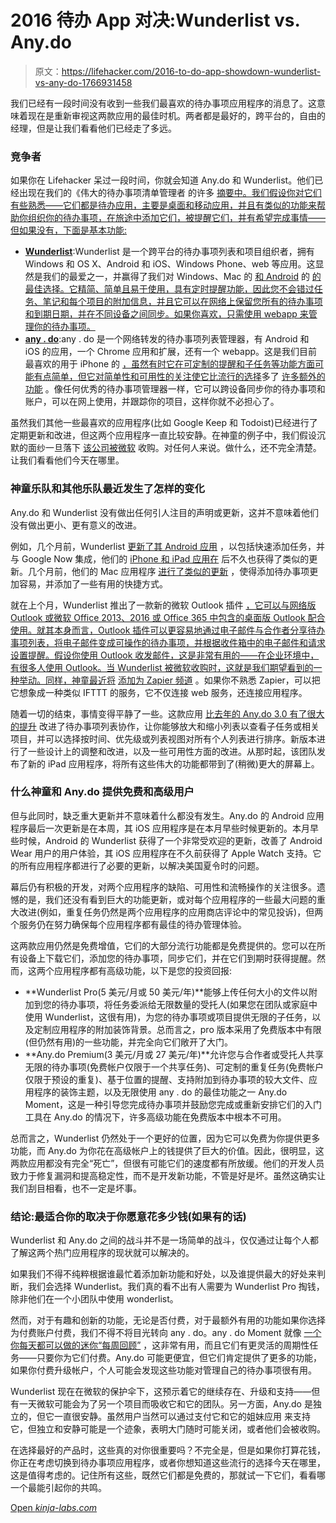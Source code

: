 # 2016 待办 App 对决:Wunderlist vs. Any.do

> 原文：<https://lifehacker.com/2016-to-do-app-showdown-wunderlist-vs-any-do-1766931458>

我们已经有一段时间没有收到一些我们最喜欢的待办事项应用程序的消息了。这意味着现在是重新审视这两款应用的最佳时机。两者都是最好的，跨平台的，自由的经理，但是让我们看看他们已经走了多远。



### 竞争者

如果你在 Lifehacker 呆过一段时间，你就会知道 Any.do 和 Wunderlist。他们已经出现在我们的《伟大的待办事项清单管理者 的许多 [摘要中。我们假设你对它们有些熟悉——它们都是待办应用，主要是桌面和移动应用，并且有类似的功能来帮助你组织你的待办事项，在旅途中添加它们，被提醒它们，并有希望完成事情——但如果没有，下面是基本功能:](https://lifehacker.com/five-best-to-do-list-managers-5924093)

*   [**Wunderlist**](https://www.wunderlist.com/):Wunderlist 是一个跨平台的待办事项列表和项目组织者，拥有 Windows 和 OS X、Android 和 iOS、Windows Phone、web 等应用。这显然是我们的最爱之一，并赢得了我们对 Windows、Mac 的 [和 Android](http://lifehacker.com/the-best-to-do-app-for-mac-os-x-5850509) 的 [的最佳选择。它精简、简单且易于使用，具有定时提醒功能，因此您不会错过任务、笔记和每个项目的附加信息，并且它可以在网络上保留您所有的待办事项和到期日期，并在不同设备之间同步。如果你喜欢，只需使用 webapp 来管理你的待办事项。](http://lifehacker.com/the-best-to-do-app-for-android-5851542)
*   [**any . do**](http://www.any.do/):any . do 是一个网络转发的待办事项列表管理器，有 Android 和 iOS 的应用，一个 Chrome 应用和扩展，还有一个 webapp。这是我们目前最喜欢的用于 iPhone 的 [，虽然有时它在可定制的提醒和子任务等功能方面可能有点简单，但它对简单性和可用性的关注使它比流行的选择](http://lifehacker.com/the-best-to-do-app-for-iphone-5851313)多了 [许多额外的功能](https://lifehacker.com/the-coolest-extra-features-in-any-do-509407362) 。像任何优秀的待办事项管理器一样，它可以跨设备同步你的待办事项和账户，可以在网上使用，并跟踪你的项目，这样你就不必担心了。

虽然我们其他一些最喜欢的应用程序(比如 Google Keep 和 Todoist)已经进行了定期更新和改进，但这两个应用程序一直比较安静。在神童的例子中，我们假设沉默的面纱一旦落下 [该公司被微软](http://lifehacker.com/wunderlist-one-of-our-favorite-to-do-apps-just-announ-1708546711) 收购。对任何人来说。做什么，还不完全清楚。让我们看看他们今天在哪里。

### 神童乐队和其他乐队最近发生了怎样的变化

Any.do 和 Wunderlist 没有做出任何引人注目的声明或更新，这并不意味着他们没有做出更小、更有意义的改进。

例如，几个月前，Wunderlist [更新了其 Android 应用](https://lifehacker.com/wunderlist-for-android-updates-with-quicker-ways-to-add-1737816489) ，以包括快速添加任务，并与 Google Now 集成，他们的 [iPhone 和 iPad 应用在](https://www.wunderlist.com/blog/a-new-wunderlist-for-iphone-and-ipad/) 后不久也获得了类似的更新。几个月前，他们的 Mac 应用程序 [进行了类似的更新](http://lifehacker.com/wunderlist-for-mac-adds-quick-add-shortcuts-smarter-du-1722282533) ，使得添加待办事项更加容易，并添加了一些有用的快捷方式。

就在上个月，Wunderlist 推出了一款新的微软 Outlook 插件 [，它可以与网络版 Outlook 或微软 Office 2013、2016 或 Office 365 中包含的桌面版 Outlook 配合使用。就其本身而言，Outlook 插件可以更容易地通过电子邮件与合作者分享待办事项列表，将电子邮件变成可操作的待办事项，并根据收件箱中的电子邮件和请求设置提醒。假设你使用 Outlook 收发邮件，这是非常有用的——在企业环境中，有很多人使用 Outlook。当 Wunderlist 被微软收购时，这就是我们期望看到的一种举动。同样，神童最近将](https://www.wunderlist.com/blog/wunderlist-for-outlook-add-in/) [添加为 Zapier 频道](https://www.wunderlist.com/blog/improve-your-workflow-with-zapiers-new-wunderlist-integration/) 。如果你不熟悉 Zapier，可以把它想象成一种类似 IFTTT 的服务，它不仅连接 web 服务，还连接应用程序。

随着一切的结束，事情变得平静了一些。这款应用 [比去年的 Any.do 3.0 有了很大的提升](https://lifehacker.com/any-do-adds-a-grid-view-improved-navigation-better-fi-1698218762) 改进了待办事项列表协作，让你能够放大和缩小列表以查看子任务或相关项目，并可以选择按时间、优先级或列表视图对所有个人列表进行排序。新版本进行了一些设计上的调整和改进，以及一些可用性方面的改进。从那时起，该团队发布了新的 iPad 应用程序，将所有这些伟大的功能都带到了(稍微)更大的屏幕上。

### 什么神童和 Any.do 提供免费和高级用户

但与此同时，缺乏重大更新并不意味着什么都没有发生。Any.do 的 Android 应用程序最后一次更新是在本周，其 iOS 应用程序是在本月早些时候更新的。本月早些时候，Android 的 Wunderlist 获得了一个非常受欢迎的更新，改善了 Android Wear 用户的用户体验，其 iOS 应用程序在不久前获得了 Apple Watch 支持。它的所有应用程序都进行了必要的更新，以解决美国夏令时的问题。

幕后仍有积极的开发，对两个应用程序的缺陷、可用性和流畅操作的关注很多。遗憾的是，我们还没有看到巨大的功能更新，或对每个应用程序的一些最大问题的重大改进(例如，重复任务仍然是两个应用程序的应用商店评论中的常见投诉)，但两个服务仍在努力确保每个应用程序都有最佳的待办管理体验。

这两款应用仍然是免费增值，它们的大部分流行功能都是免费提供的。您可以在所有设备上下载它们，添加您的待办事项，同步它们，并在它们到期时获得提醒。然而，这两个应用程序都有高级功能，以下是您的投资回报:

*   **Wunderlist Pro(5 美元/月或 50 美元/年)**能够上传任何大小的文件以附加到您的待办事项，将任务委派给无限数量的受托人(如果您在团队或家庭中使用 Wunderlist，这很有用)，为您的待办事项或项目提供无限的子任务，以及定制应用程序的附加装饰背景。总而言之，pro 版本采用了免费版本中有限(但仍然有用)的一些功能，并完全向它们敞开了大门。
*   **Any.do Premium(3 美元/月或 27 美元/年)**允许您与合作者或受托人共享无限的待办事项(免费帐户仅限于一个共享任务)、可定制的重复任务(免费帐户仅限于预设的重复)、基于位置的提醒、支持附加到待办事项的较大文件、应用程序的装饰主题，以及无限使用 any . do 的最佳功能之一 Any.do Moment，这是一种引导您完成待办事项并鼓励您完成或重新安排它们的入门工具在 Any.do 的情况下，许多高级功能在免费版本中根本不可用。

总而言之，Wunderlist 仍然处于一个更好的位置，因为它可以免费为你提供更多功能，而 Any.do 为你花在高级帐户上的钱提供了巨大的价值。因此，很明显，这两款应用都没有完全“死亡”，但很有可能它们的速度都有所放缓。他们的开发人员致力于修复漏洞和提高稳定性，而不是开发新功能，不管是好是坏。虽然这确实让我们刮目相看，也不一定是坏事。

### 结论:最适合你的取决于你愿意花多少钱(如果有的话)

Wunderlist 和 Any.do 之间的战斗并不是一场简单的战斗，仅仅通过让每个人都了解这两个热门应用程序的现状就可以解决的。

如果我们不得不纯粹根据谁最忙着添加新功能和好处，以及谁提供最大的好处来判断，我们会选择 Wunderlist。我们真的看不出有人需要为 Wunderlist Pro 掏钱，除非他们在一个小团队中使用 wonderlist。

然而，对于有趣和创新的功能，无论是否付费，对于最额外有用的功能如果你选择为付费账户付费，我们不得不将目光转向 any . do。any . do Moment 就像 [一个你每天都可以做的迷你“每周回顾”](https://lifehacker.com/the-weekly-review-how-one-hour-can-save-you-a-week-s-w-5908816) ，这非常有用，而且它们有更灵活的周期性任务——只要你为它们付费。Any.do 可能更便宜，但它们肯定提供了更多的功能，如果你付费升级帐户，个人可能会发现这些功能对管理自己的待办事项很有用。

Wunderlist 现在在微软的保护伞下，这预示着它的继续存在、升级和支持——但有一天微软可能会为了另一个项目而吸收它和它的团队。另一方面，Any.do 是独立的，但它一直很安静。虽然用户当然可以通过支付它和它的姐妹应用 来支持它，但独立和安静可能是一个迹象，表明大门随时可能关闭，或者他们会被收购。

在选择最好的产品时，这些真的对你很重要吗？不完全是，但是如果你打算花钱，你正在考虑切换到待办事项应用程序，或者你想知道这些流行的选择今天在哪里，这是值得考虑的。记住所有这些，既然它们都是免费的，那就试一下它们，看看哪一个最能引起你的共鸣。

[Open *kinja-labs.com*](http://kinja-labs.com/related-widget/?posts=509407362,5924093,1691109478&title=More%20Fodder%20for%20Your%20Decision%3A)